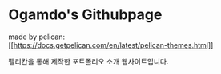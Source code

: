 # Ogamdo's Githubpage

made by pelican:<br>
[[https://docs.getpelican.com/en/latest/pelican-themes.html]]

펠리칸을 통해 제작한 포트폴리오 소개 웹사이트입니다.